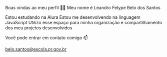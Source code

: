 Boas vindas ao meu perfil 💙💙
Meu nome é Leandro Felype Belo dos Santos

Estou estudando na Alura
Estou me desenvolvendo na linguagem JavaScript
Utilizo esse espaço para minha organização e compartilhamento dos meu projetos desenvolvidos

Você pode entrar em contato comigo 📫

belo.santos@escola.pr.gov.br
